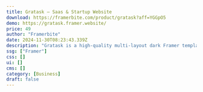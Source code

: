 ```yaml
---
title: Gratask — Saas & Startup Website
download: https://framerbite.com/product/gratask?aff=YGGpO5
demo: https://gratask.framer.website/
price: 49
author: "Framerbite"
date: 2024-11-30T08:23:43.339Z
description: "Gratask is a high-quality multi-layout dark Framer template designed for SaaS and startup websites. We understand the need of a modern SaaS website. That's the reason we have crafted 16 unique pages that are necessary for any SaaS website."
ssg: ["Framer"]
css: []
ui: []
cms: []
category: [Business]
draft: false
---
```


